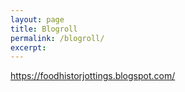 ```yaml
---
layout: page
title: Blogroll
permalink: /blogroll/
excerpt:
---
```


https://foodhistorjottings.blogspot.com/
